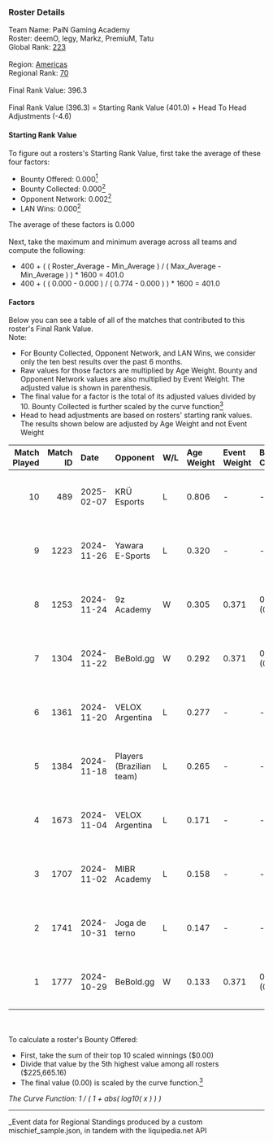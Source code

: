 ### Roster Details<br />
Team Name: PaiN Gaming Academy<br />
Roster: deemO, legy, Markz, PremiuM, Tatu<br />
Global Rank: [223](../../standings_global_2025_04_07.md)<br />
<br />
Region: [Americas]( ../../standings_americas_2025_04_07.md)<br />
Regional Rank: [70]( ../../standings_americas_2025_04_07.md)<br />
<br />
Final Rank Value:  396.3<br />
<br />
Final Rank Value (396.3) = Starting Rank Value (401.0) + Head To Head Adjustments (-4.6)<br />

#### Starting Rank Value<br />
To figure out a rosters's Starting Rank Value, first take the average of these four factors:<br />
- Bounty Offered: 0.000[<sup>1</sup>](#table2)
- Bounty Collected: 0.000[<sup>2</sup>](#table1)
- Opponent Network: 0.002[<sup>2</sup>](#table1)
- LAN Wins: 0.000[<sup>2</sup>](#table1)

The average of these factors is 0.000<br />
<br />
Next, take the maximum and minimum average across all teams and compute the following:<br />
- 400 + ( ( Roster_Average - Min_Average ) / ( Max_Average - Min_Average ) ) * 1600 = 401.0
- 400 + ( ( 0.000 - 0.000 ) / ( 0.774 - 0.000 ) ) * 1600 = 401.0


#### Factors<br />
Below you can see a table of all of the matches that contributed to this roster's Final Rank Value.<br />
Note:<br />

- For Bounty Collected, Opponent Network, and LAN Wins, we consider only the ten best results over the past 6 months.
- Raw values for those factors are multiplied by Age Weight. Bounty and Opponent Network values are also multiplied by Event Weight. The adjusted value is shown in parenthesis.
- The final value for a factor is the total of its adjusted values divided by 10. Bounty Collected is further scaled by the curve function[<sup>3</sup>](#curveFunction)
- Head to head adjustments are based on rosters' starting rank values. The results shown below are adjusted by Age Weight and not Event Weight
<span id="table1"></span><br />


| Match Played | Match ID | Date       | Opponent                 | W/L | Age Weight | Event Weight | Bounty Collected | Opponent Network | LAN Wins  | H2H Adj. | Roster                            |
| -: | -: | :- | :- | :- | :- | :- | :- | :- | :- | -: | :- |
|           10 |      489 | 2025-02-07 | KRÜ Esports              | L   | 0.806      | -            | -                | -                | -         |    -6.11 | deemO, legy, Markz, PremiuM, Tatu |
|            9 |     1223 | 2024-11-26 | Yawara E-Sports          | L   | 0.320      | -            | -                | -                | -         |    -2.10 | deemO, legy, Markz, Tatu, tsug    |
|            8 |     1253 | 2024-11-24 | 9z Academy               | W   | 0.305      | 0.371        | 0.000 (0.000)    | 0.163 (0.018)    | 0 (0.000) |     6.34 | deemO, legy, Markz, Tatu, tsug    |
|            7 |     1304 | 2024-11-22 | BeBold.gg                | W   | 0.292      | 0.371        | 0.000 (0.000)    | 0.000 (0.000)    | 0 (0.000) |     4.59 | deemO, legy, Markz, Tatu, tsug    |
|            6 |     1361 | 2024-11-20 | VELOX Argentina          | L   | 0.277      | -            | -                | -                | -         |    -3.35 | deemO, legy, Markz, Tatu, tsug    |
|            5 |     1384 | 2024-11-18 | Players (Brazilian team) | L   | 0.265      | -            | -                | -                | -         |    -1.19 | deemO, legy, Markz, Tatu, tsug    |
|            4 |     1673 | 2024-11-04 | VELOX Argentina          | L   | 0.171      | -            | -                | -                | -         |    -2.06 | deemO, legy, Markz, Tatu, tsug    |
|            3 |     1707 | 2024-11-02 | MIBR Academy             | L   | 0.158      | -            | -                | -                | -         |    -1.02 | deemO, legy, Markz, Tatu, tsug    |
|            2 |     1741 | 2024-10-31 | Joga de terno            | L   | 0.147      | -            | -                | -                | -         |    -1.81 | deemO, legy, Markz, Tatu, tsug    |
|            1 |     1777 | 2024-10-29 | BeBold.gg                | W   | 0.133      | 0.371        | 0.000 (0.000)    | 0.000 (0.000)    | 0 (0.000) |     2.09 | deemO, legy, Markz, Tatu, tsug    |

<br />
<span id="table2"></span><br />
To calculate a roster's Bounty Offered:<br />

- First, take the sum of their top 10 scaled winnings ($0.00)
- Divide that value by the 5th highest value among all rosters ($225,665.16)
- The final value (0.00) is scaled by the curve function.[<sup>3</sup>](#curveFunction)

<span id="curveFunction"></span>_The Curve Function: 1 / ( 1 + abs( log10( x ) ) )_<br />

---
_Event data for Regional Standings produced by a custom mischief_sample.json, in tandem with the liquipedia.net API<br />
